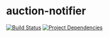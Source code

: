 # auction-notifier

[![Build Status](https://travis-ci.org/dellinger/auction-notifier.svg?branch=master)](https://travis-ci.org/dellinger/auction-notifier) 
[![Project Dependencies](https://david-dm.org/dellinger/auction-notifier.svg)](https://david-dm.org/dellinger/auction-notifier) 
